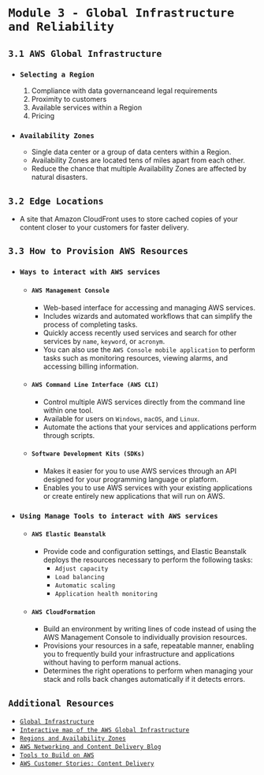 # `Module 3 - Global Infrastructure and Reliability`

## `3.1 AWS Global Infrastructure`

- ### `Selecting a Region`
  1. Compliance with data governanceand legal requirements
  2. Proximity to customers
  3. Available services within a Region
  4. Pricing
- ### `Availability Zones`
  - Single data center or a group of data centers within a Region.
  - Availability Zones are located tens of miles apart from each other.
  - Reduce the chance that multiple Availability Zones are affected by natural disasters.

## `3.2 Edge Locations`

- A site that Amazon CloudFront uses to store cached copies of your content closer to your customers for faster delivery.

## `3.3 How to Provision AWS Resources`

- ### `Ways to interact with AWS services`
  - #### `AWS Management Console`
    - Web-based interface for accessing and managing AWS services.
    - Includes wizards and automated workflows that can simplify the process of completing tasks.
    - Quickly access recently used services and search for other services by `name`, `keyword`, or `acronym`.
    - You can also use the `AWS Console mobile application` to perform tasks such as monitoring resources, viewing alarms, and accessing billing information.
  - #### `AWS Command Line Interface (AWS CLI)`
    - Control multiple AWS services directly from the command line within one tool.
    - Available for users on `Windows`, `macOS`, and `Linux`.
    - Automate the actions that your services and applications perform through scripts.
  - #### `Software Development Kits (SDKs)`
    - Makes it easier for you to use AWS services through an API designed for your programming language or platform.
    - Enables you to use AWS services with your existing applications or create entirely new applications that will run on AWS.
- ### `Using Manage Tools to interact with AWS services`
  - #### `AWS Elastic Beanstalk`
    - Provide code and configuration settings, and Elastic Beanstalk deploys the resources necessary to perform the following tasks:
      - `Adjust capacity`
      - `Load balancing`
      - `Automatic scaling`
      - `Application health monitoring`
  - #### `AWS CloudFormation`
    - Build an environment by writing lines of code instead of using the AWS Management Console to individually provision resources.
    - Provisions your resources in a safe, repeatable manner, enabling you to frequently build your infrastructure and applications without having to perform manual actions.
    - Determines the right operations to perform when managing your stack and rolls back changes automatically if it detects errors.

## `Additional Resources`

- [`Global Infrastructure`](https://aws.amazon.com/about-aws/global-infrastructure/)
- [`Interactive map of the AWS Global Infrastructure`](https://www.infrastructure.aws/)
- [`Regions and Availability Zones`](https://aws.amazon.com/about-aws/global-infrastructure/regions_az)
- [`AWS Networking and Content Delivery Blog`](https://aws.amazon.com/blogs/networking-and-content-delivery/)
- [`Tools to Build on AWS`](https://aws.amazon.com/tools/)
- [`AWS Customer Stories: Content Delivery`](https://aws.amazon.com/solutions/case-studies/?customer-references-cards.sort-by=item.additionalFields.publishedDate&customer-references-cards.sort-order=desc&awsf.customer-references-location=*all&awsf.customer-references-segment=*all&awsf.customer-references-product=product%23vpc%7Cproduct%23api-gateway%7Cproduct%23cloudfront%7Cproduct%23route53%7Cproduct%23directconnect%7Cproduct%23elb&awsf.customer-references-category=category%23content-delivery)

